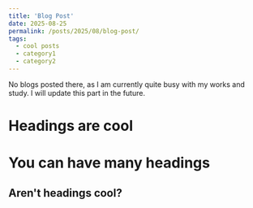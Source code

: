 ```yaml
---
title: 'Blog Post'
date: 2025-08-25
permalink: /posts/2025/08/blog-post/
tags:
  - cool posts
  - category1
  - category2
---
```


No blogs posted there, as I am currently quite busy with my works and study. I will update this part in the future.

Headings are cool
======

You can have many headings
======

Aren't headings cool?
------